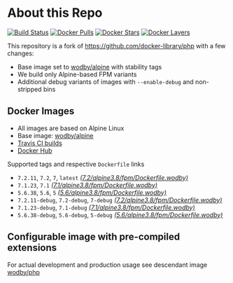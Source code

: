 # About this Repo

[![Build Status](https://travis-ci.org/wodby/base-php.svg?branch=master)](https://travis-ci.org/wodby/base-php)
[![Docker Pulls](https://img.shields.io/docker/pulls/wodby/base-php.svg)](https://hub.docker.com/r/wodby/base-php)
[![Docker Stars](https://img.shields.io/docker/stars/wodby/base-php.svg)](https://hub.docker.com/r/wodby/base-php)
[![Docker Layers](https://images.microbadger.com/badges/image/wodby/base-php.svg)](https://microbadger.com/images/wodby/base-php)

This repository is a fork of https://github.com/docker-library/php with a few changes:

* Base image set to [wodby/alpine](https://github.com/wodby/alpine) with stability tags
* We build only Alpine-based FPM variants
* Additional debug variants of images with `--enable-debug` and non-stripped bins

## Docker Images

* All images are based on Alpine Linux
* Base image: [wodby/alpine](https://github.com/wodby/alpine)
* [Travis CI builds](https://travis-ci.org/wodby/base-php) 
* [Docker Hub](https://hub.docker.com/r/wodby/base-php)

Supported tags and respective `Dockerfile` links

* `7.2.11`, `7.2`, `7`, `latest` [_(7.2/alpine3.8/fpm/Dockerfile.wodby)_]
* `7.1.23`, `7.1` [_(7.1/alpine3.8/fpm/Dockerfile.wodby)_]
* `5.6.38`, `5.6`, `5` [_(5.6/alpine3.8/fpm/Dockerfile.wodby)_]
* `7.2.11-debug`, `7.2-debug`, `7-debug` [_(7.2/alpine3.8/fpm/Dockerfile.wodby)_]
* `7.1.23-debug`, `7.1-debug` [_(7.1/alpine3.8/fpm/Dockerfile.wodby)_]
* `5.6.38-debug`, `5.6-debug`, `5-debug` [_(5.6/alpine3.8/fpm/Dockerfile.wodby)_]

## Configurable image with pre-compiled extensions

For actual development and production usage see descendant image [wodby/php](https://github.com/wodby/php)

[_(7.2/alpine3.8/fpm/Dockerfile.wodby)_]: https://github.com/wodby/base-php/tree/master/7.2/alpine3.8/fpm/Dockerfile.wodby
[_(7.1/alpine3.8/fpm/Dockerfile.wodby)_]: https://github.com/wodby/base-php/tree/master/7.1/alpine3.8/fpm/Dockerfile.wodby
[_(5.6/alpine3.8/fpm/Dockerfile.wodby)_]: https://github.com/wodby/base-php/tree/master/5.6/alpine3.8/fpm/Dockerfile.wodby
[_(5.3/alpine3.4/fpm/Dockerfile.wodby)_]: https://github.com/wodby/base-php/tree/master/5.3/alpine3.4/fpm/Dockerfile.wodby
